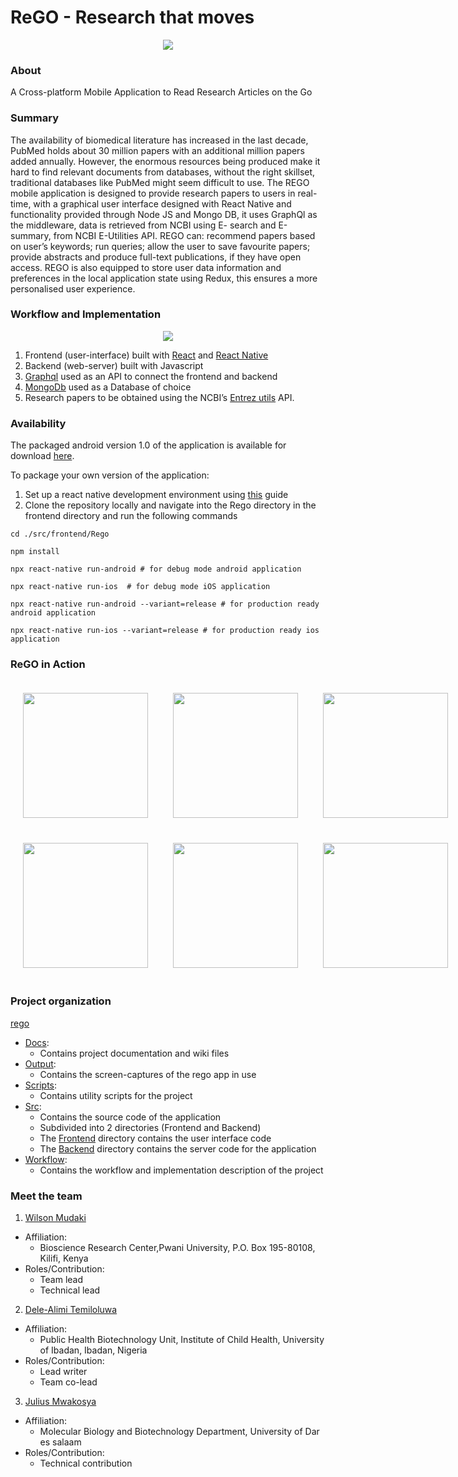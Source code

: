 # ReGO - Research that moves
<p align="center">
 <img src="src/frontend/Rego/app/assets/images/rego.png">
</p>

### About
A Cross-platform Mobile Application to Read Research Articles on the Go

### Summary
The availability of biomedical literature has increased in the last decade, PubMed holds about
30 million papers with an additional million papers added annually. However, the enormous
resources being produced make it hard to find relevant documents from databases, without
the right skillset, traditional databases like PubMed might seem difficult to use. The REGO
mobile application is designed to provide research papers to users in real-time, with a
graphical user interface designed with React Native and functionality provided through Node
JS and Mongo DB, it uses GraphQl as the middleware, data is retrieved from NCBI using E-
search and E-summary, from NCBI E-Utilities API. REGO can: recommend papers based on
user’s keywords; run queries; allow the user to save favourite papers; provide abstracts and
produce full-text publications, if they have open access. REGO is also equipped to store user
data information and preferences in the local application state using Redux, this ensures a
more personalised user experience.

### Workflow and Implementation
<p align="center">
 <img src="workflow/rego_workflow.png">
</p>

1. Frontend (user-interface) built with  [React](https://reactjs.org/) and [React Native](https://reactnative.dev/)
2. Backend (web-server) built with Javascript
3. [Graphql](https://graphql.org/) used as an API to connect the frontend and backend
4. [MongoDb](https://docs.mongodb.com/manual/) used as a Database of choice
5. Research papers to be obtained using the NCBI’s [Entrez utils](https://www.ncbi.nlm.nih.gov/books/NBK25501/) API.

### Availability 
The packaged android version 1.0 of the application is available for download [here](https://install.appcenter.ms/users/totodingi/apps/rego/distribution_groups/beta%20testers).

To package your own version of the application: 
1. Set up a react native development environment using [this](https://reactnative.dev/docs/environment-setup#:~:text=Creating%20a%20new%20application) guide
2. Clone the repository locally and navigate into the Rego directory in the frontend directory and run the following commands
```shell
cd ./src/frontend/Rego

npm install 

npx react-native run-android # for debug mode android application

npx react-native run-ios  # for debug mode iOS application 

npx react-native run-android --variant=release # for production ready android application 

npx react-native run-ios --variant=release # for production ready ios application
```

### ReGO in Action
<div align="center"  style="display: flex">
    <img width="200" style="margin: 20px" src="output/Screenshot_2022-04-15-11-08-04-29_a9a56b8cc64bdde91c17db58bee4351f.jpg">
    <img width="200" style="margin: 20px"  src="output/Screenshot_2022-04-15-11-08-19-23_a9a56b8cc64bdde91c17db58bee4351f.jpg">
    <img width="200" style="margin: 20px" src="output/Screenshot_2022-04-15-11-08-47-02_a9a56b8cc64bdde91c17db58bee4351f.jpg">
</div>

<div align="center" style="display:flex">
    <img width="200" style="margin: 20px" src="output/Screenshot_2022-04-15-11-11-33-70_a9a56b8cc64bdde91c17db58bee4351f.jpg">
    <img width="200" style="margin: 20px" src="output/Screenshot_2022-04-15-11-09-39-81_a9a56b8cc64bdde91c17db58bee4351f.jpg">
    <img width="200" style="margin: 20px;" src="output/Screenshot_2022-04-15-11-10-35-86_a9a56b8cc64bdde91c17db58bee4351f.jpg">
</div>

### Project organization
[rego](./README.md) <br>
- [Docs](./docs):
  - Contains project documentation and wiki files 
- [Output](./output):
  - Contains the screen-captures of the rego app in use
- [Scripts](./scripts):
  - Contains utility scripts for the project
- [Src](./src):
  - Contains the source code of the application
  - Subdivided into 2 directories (Frontend and Backend)
  - The [Frontend](./src/frontend) directory contains the user interface code
  - The [Backend](./src/backend) directory contains the server code for the application
- [Workflow](./workflow):
  - Contains the workflow and implementation description of the project

### Meet the team
1. [Wilson Mudaki](https://github.com/totodingi)
- Affiliation:
  - Bioscience Research Center,Pwani University, P.O. Box 195-80108, Kilifi, Kenya
- Roles/Contribution:
  - Team lead
  - Technical lead

2. [Dele-Alimi Temiloluwa]()
- Affiliation:
  - Public Health Biotechnology Unit, Institute of Child Health, University of Ibadan, Ibadan, Nigeria
- Roles/Contribution:
  - Lead writer
  - Team co-lead

3. [Julius Mwakosya]()
- Affiliation:
  - Molecular Biology and Biotechnology Department, University of Dar es salaam
- Roles/Contribution: 
  - Technical contribution
